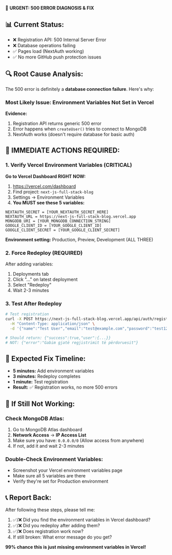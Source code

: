 🚨 **URGENT: 500 ERROR DIAGNOSIS & FIX**

## 📊 **Current Status:**
- ❌ Registration API: 500 Internal Server Error  
- ❌ Database operations failing
- ✅ Pages load (NextAuth working)
- ✅ No more GitHub push protection issues

## 🔍 **Root Cause Analysis:**
The 500 error is definitely a **database connection failure**. Here's why:

### **Most Likely Issue: Environment Variables Not Set in Vercel**

**Evidence:**
1. Registration API returns generic 500 error
2. Error happens when `createUser()` tries to connect to MongoDB
3. NextAuth works (doesn't require database for basic auth)

## 🚨 **IMMEDIATE ACTIONS REQUIRED:**

### **1. Verify Vercel Environment Variables (CRITICAL)**

**Go to Vercel Dashboard RIGHT NOW:**
1. https://vercel.com/dashboard
2. Find project: `next-js-full-stack-blog`
3. Settings → Environment Variables
4. **You MUST see these 5 variables:**

```
NEXTAUTH_SECRET = [YOUR_NEXTAUTH_SECRET_HERE]
NEXTAUTH_URL = https://next-js-full-stack-blog.vercel.app  
MONGODB_URI = [YOUR_MONGODB_CONNECTION_STRING]
GOOGLE_CLIENT_ID = [YOUR_GOOGLE_CLIENT_ID]
GOOGLE_CLIENT_SECRET = [YOUR_GOOGLE_CLIENT_SECRET]
```

**Environment setting:** Production, Preview, Development (ALL THREE)

### **2. Force Redeploy (REQUIRED)**
After adding variables:
1. Deployments tab
2. Click "..." on latest deployment  
3. Select "Redeploy"
4. Wait 2-3 minutes

### **3. Test After Redeploy**
```bash
# Test registration
curl -X POST https://next-js-full-stack-blog.vercel.app/api/auth/register \
  -H "Content-Type: application/json" \
  -d '{"name":"Test User","email":"test@example.com","password":"test123"}'

# Should return: {"success":true,"user":{...}}
# NOT: {"error":"Gabim gjatë regjistrimit të përdoruesit"}
```

## 🎯 **Expected Fix Timeline:**
- **5 minutes:** Add environment variables
- **3 minutes:** Redeploy completes  
- **1 minute:** Test registration
- **Result:** ✅ Registration works, no more 500 errors

## 🚨 **If Still Not Working:**

### **Check MongoDB Atlas:**
1. Go to MongoDB Atlas dashboard
2. **Network Access** → **IP Access List**
3. Make sure you have: `0.0.0.0/0` (Allow access from anywhere)
4. If not, add it and wait 2-3 minutes

### **Double-Check Environment Variables:**
- Screenshot your Vercel environment variables page
- Make sure all 5 variables are there
- Verify they're set for Production environment

## 📞 **Report Back:**
After following these steps, please tell me:
1. ✅/❌ Did you find the environment variables in Vercel dashboard?
2. ✅/❌ Did you redeploy after adding them?
3. ✅/❌ Does registration work now?
4. If still broken: What error message do you get?

**99% chance this is just missing environment variables in Vercel!**
